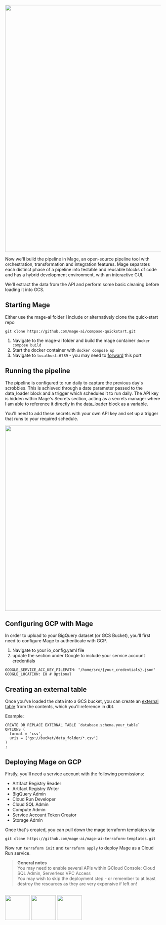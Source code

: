 <p align="center">
 <picture>
 <img src="https://github.com/jackv-murray/lastfm_scrobble_analysis/blob/main/assets/section%204.png" width="800">
 </picture>
 </p>

Now we'll build the pipeline in Mage, an open-source pipeline tool with orchestration, transformation and integration features. Mage separates each distinct phase of a pipeline into testable and reusable blocks of code and has a hybrid development environment, with an interactive GUI. 

We'll extract the data from the API and perform some basic cleaning before loading it into GCS.

## Starting Mage

Either use the mage-ai folder I include or alternatively clone the quick-start repo

```git clone https://github.com/mage-ai/compose-quickstart.git```

1. Navigate to the mage-ai folder and build the mage container ```docker compose build```
2. Start the docker container with ```docker compose up```
3. Navigate to ```localhost:6789``` - you may need to [forward](https://code.visualstudio.com/docs/remote/ssh) this port

## Running the pipeline

The pipeline is configured to run daily to capture the previous day's scrobbles. This is achieved through a date parameter passed to the data_loader block and a trigger which schedules it to run daily. The API key is hidden within Mage's Secrets section,
acting as a secrets manager where I am able to reference it directly in the data_loader block as a variable. 

You'll need to add these secrets with your own API key and set up a trigger that runs to your required schedule. 

<p align="center">
 <picture>
 <img src="https://github.com/jackv-murray/lastfm-scrobble-analysis/assets/102922713/4c654188-f61a-4643-a293-443cdde929d6" width="600">
 </picture>
 </p>


 

## Configuring GCP with Mage

In order to upload to your BigQuery dataset (or GCS Bucket), you'll first need to configure Mage to authenticate with GCP. 
1. Navigate to your io_config.yaml file
2. update the section under Google to include your service account credentials


```
GOOGLE_SERVICE_ACC_KEY_FILEPATH: "/home/src/{your_credentials}.json"
GOOGLE_LOCATION: EU # Optional
```

## Creating an external table

Once you've loaded the data into a GCS bucket, you can create an [external table](https://cloud.google.com/bigquery/docs/external-tables) from the contents, which you'll reference in dbt.

Example:
```
CREATE OR REPLACE EXTERNAL TABLE `database.schema.your_table`
OPTIONS (
  format = 'csv',
  uris = ['gs://bucket/data_folder/*.csv']
)
;
```


## Deploying Mage on GCP 
Firstly, you'll need a service account with the following permissions:
* Artifact Registry Reader
* Artifact Registry Writer
* BigQuery Admin
* Cloud Run Developer
* Cloud SQL Admin
* Compute Admin
* Service Account Token Creator
* Storage Admin

Once that's created, you can pull down the mage terraform templates via:

```git clone https://github.com/mage-ai/mage-ai-terraform-templates.git```

Now run `terraform init` and `terraform apply` to deploy Mage as a Cloud Run service.

> **General notes**  <br/>
>  You may need to enable several APIs within GCloud Console: Cloud SQL Admin, Serverless VPC Access <br/>
>  You may wish to skip the deployment step - or remember to at least destroy the resources as they are very expensive if left on! <br/>






## 
[<img src="https://github.com/jackv-murray/lastfm_scrobble_analysis/blob/main/assets/back.png" width="80">](https://github.com/jackv-murray/lastfm_scrobble_analysis/blob/main/reproducibility/lastfm_api.md)
[<img src="https://github.com/jackv-murray/lastfm_scrobble_analysis/blob/main/assets/home.png" width="80">](https://github.com/jackv-murray/lastfm_scrobble_analysis)
[<img src="https://github.com/jackv-murray/lastfm_scrobble_analysis/blob/main/assets/next.png" width="80">](https://github.com/jackv-murray/lastfm-scrobble-analysis/blob/main/reproducibility/modelling_with_dbt.md)
